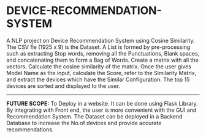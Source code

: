 # DEVICE-RECOMMENDATION-SYSTEM
A NLP project on Device Recommendation System using Cosine Similarity. The CSV fle (1925 x 9) is the Dataset. A List is formed by pre-processing such as extracting Stop words, removing all the Punctuations, Blank spaces, and concatenating them to form a Bag of Words. Create a matrix with all the vectors. Calculate the cosine similarity of the matrix. Once the user gives Model Name as the input, calculate the Score, refer to the Similarity Matrix, and extract the devices which have the Similar Configuration. The top 15 devices are sorted and displayed to the user.
 <hr>
 
**FUTURE SCOPE:**
To Deploy in a website. It can be done using Flask Library. By integrating with Front end, the user is more convenient with the GUI and Recommendation System. The Dataset can be deployed in a Backend Database to increase the No.of devices and provide accurate recommendations.
